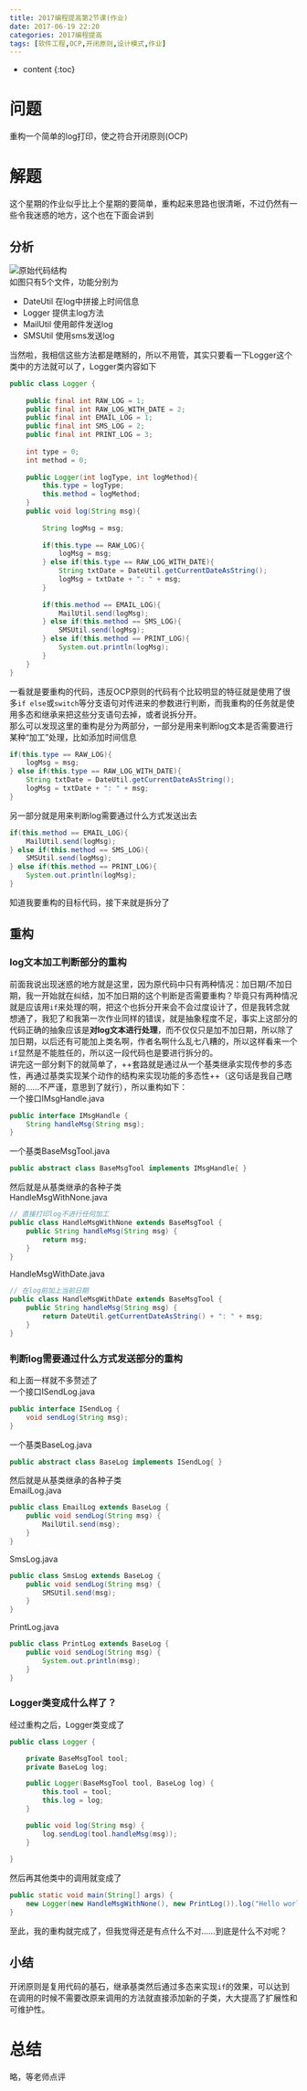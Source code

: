 ```yaml
---
title: 2017编程提高第2节课(作业)
date: 2017-06-19 22:20
categories: 2017编程提高
tags: [软件工程,OCP,开闭原则,设计模式,作业]
---
```


* content
{:toc}

# 问题
重构一个简单的log打印，使之符合开闭原则(OCP)
# 解题
这个星期的作业似乎比上个星期的要简单，重构起来思路也很清晰，不过仍然有一些令我迷惑的地方，这个也在下面会讲到
## 分析
![][1]  
如图只有5个文件，功能分别为
- DateUtil
在log中拼接上时间信息
- Logger
提供主log方法
- MailUtil
使用邮件发送log
- SMSUtil
使用sms发送log

当然啦，我相信这些方法都是瞎掰的，所以不用管，其实只要看一下Logger这个类中的方法就可以了，Logger类内容如下
```java
public class Logger {
	
	public final int RAW_LOG = 1;
	public final int RAW_LOG_WITH_DATE = 2;
	public final int EMAIL_LOG = 1;
	public final int SMS_LOG = 2;
	public final int PRINT_LOG = 3;
	
	int type = 0;
	int method = 0;
			
	public Logger(int logType, int logMethod){
		this.type = logType;
		this.method = logMethod;		
	}
	public void log(String msg){
		
		String logMsg = msg;
		
		if(this.type == RAW_LOG){
			logMsg = msg;
		} else if(this.type == RAW_LOG_WITH_DATE){
			String txtDate = DateUtil.getCurrentDateAsString();
			logMsg = txtDate + ": " + msg;
		}
		
		if(this.method == EMAIL_LOG){
			MailUtil.send(logMsg);
		} else if(this.method == SMS_LOG){
			SMSUtil.send(logMsg);
		} else if(this.method == PRINT_LOG){
			System.out.println(logMsg);
		}
	}
}
```
一看就是要重构的代码，违反OCP原则的代码有个比较明显的特征就是使用了很多`if else`或`switch`等分支语句对传进来的参数进行判断，而我重构的任务就是使用多态和继承来把这些分支语句去掉，或者说拆分开。  
那么可以发现这里的重构是分为两部分，一部分是用来判断log文本是否需要进行某种“加工”处理，比如添加时间信息
```java
if(this.type == RAW_LOG){
	logMsg = msg;
} else if(this.type == RAW_LOG_WITH_DATE){
	String txtDate = DateUtil.getCurrentDateAsString();
	logMsg = txtDate + ": " + msg;
}
```
另一部分就是用来判断log需要通过什么方式发送出去
```java
if(this.method == EMAIL_LOG){
	MailUtil.send(logMsg);
} else if(this.method == SMS_LOG){
	SMSUtil.send(logMsg);
} else if(this.method == PRINT_LOG){
	System.out.println(logMsg);
}
```
知道我要重构的目标代码，接下来就是拆分了
## 重构
### log文本加工判断部分的重构
前面我说出现迷惑的地方就是这里，因为原代码中只有两种情况：加日期/不加日期，我一开始就在纠结，加不加日期的这个判断是否需要重构？毕竟只有两种情况就是应该用`if`来处理的啊，把这个也拆分开来会不会过度设计了，但是我转念就想通了，我犯了和我第一次作业同样的错误，就是抽象程度不足，事实上这部分的代码正确的抽象应该是**对log文本进行处理**，而不仅仅只是加不加日期，所以除了加日期，以后还有可能加上类名啊，作者名啊什么乱七八糟的，所以这样看来一个`if`显然是不能胜任的，所以这一段代码也是要进行拆分的。  
讲完这一部分剩下的就简单了，++套路就是通过从一个基类继承实现传参的多态性，再通过基类实现某个动作的结构来实现功能的多态性++（这句话是我自己瞎掰的……不严谨，意思到了就行），所以重构如下：  
一个接口IMsgHandle.java
```java
public interface IMsgHandle {
	String handleMsg(String msg);
}
``` 
一个基类BaseMsgTool.java
```java
public abstract class BaseMsgTool implements IMsgHandle{ }
```
然后就是从基类继承的各种子类  
HandleMsgWithNone.java
```java
// 直接打印log不进行任何加工
public class HandleMsgWithNone extends BaseMsgTool {
	public String handleMsg(String msg) {
		return msg;
	}
}
```
HandleMsgWithDate.java
```java
// 在log前加上当前日期
public class HandleMsgWithDate extends BaseMsgTool {
	public String handleMsg(String msg) {
		return DateUtil.getCurrentDateAsString() + ": " + msg;
	}
}
```
### 判断log需要通过什么方式发送部分的重构
和上面一样就不多赘述了  
一个接口ISendLog.java
```java
public interface ISendLog {
	void sendLog(String msg);
}
``` 
一个基类BaseLog.java
```java
public abstract class BaseLog implements ISendLog{ }
```
然后就是从基类继承的各种子类  
EmailLog.java
```java
public class EmailLog extends BaseLog {
	public void sendLog(String msg) {
		MailUtil.send(msg);
	}
}
```
SmsLog.java
```java
public class SmsLog extends BaseLog {
	public void sendLog(String msg) {
		SMSUtil.send(msg);
	}
}
```
PrintLog.java
```java
public class PrintLog extends BaseLog {
	public void sendLog(String msg) {
		System.out.println(msg);
	}
}
```
### Logger类变成什么样了？
经过重构之后，Logger类变成了
```java
public class Logger {

	private BaseMsgTool tool;
	private BaseLog log;

	public Logger(BaseMsgTool tool, BaseLog log) {
		this.tool = tool;
		this.log = log;
	}

	public void log(String msg) {
		log.sendLog(tool.handleMsg(msg));
	}
	
}
```
然后再其他类中的调用就变成了
```java
public static void main(String[] args) {
	new Logger(new HandleMsgWithNone(), new PrintLog()).log("Hello world");
}
```
至此，我的重构就完成了，但我觉得还是有点什么不对……到底是什么不对呢？
## 小结
开闭原则是复用代码的基石，继承基类然后通过多态来实现`if`的效果，可以达到在调用的时候不需要改原来调用的方法就直接添加新的子类，大大提高了扩展性和可维护性。

# 总结
略，等老师点评

  [1]: https://www.github.com/lanyuanxiaoyao/GitGallery/raw/master/Ashampoo_Snap_2017%E5%B9%B46%E6%9C%8819%E6%97%A5_22h32m13s_001_.png "原始代码结构"